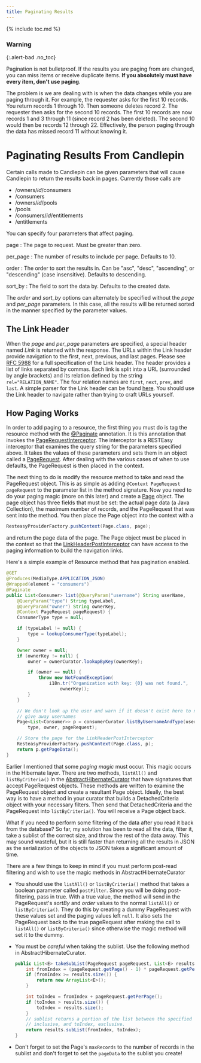 ```yaml
---
title: Paginating Results
---
```

{% include toc.md %}

### Warning
{:.alert-bad .no_toc}

Pagination is not bulletproof.  If the results you are paging from are changed,
you can miss items or receive duplicate items.  **If you absolutely must have
every item, don't use paging**.

The problem is we are dealing with is when the data changes while you are
paging through it.  For example, the requester asks for the first 10 records.
You return records 1 through 10.  Then someone deletes record 2.  The requester
then asks for the second 10 records.  The first 10 records are now records 1
and 3 through 11 (since record 2 has been deleted).  The second 10 would then
be records 12 through 22.  Effectively, the person paging through the data has
missed record 11 without knowing it.

# Paginating Results From Candlepin
Certain calls made to Candlepin can be given parameters that will cause
Candlepin to return the results back in pages.  Currently those calls are

* /owners/*id*/consumers
* /consumers
* /owners/*id*/pools
* /pools
* /consumers/*id*/entitlements
* /entitlements

You can specify four parameters that affect paging.

page
: The page to request.  Must be greater than zero.

per_page
: The number of results to include per page.  Defaults to 10.

order
: The order to sort the results in.  Can be "asc", "desc", "ascending", or
"descending" (case insensitive).  Defaults to descending.

sort_by
: The field to sort the data by.  Defaults to the created date.

The _order_ and _sort_by_ options can alternately be specified without the
_page_ and _per_page_ parameters.  In this case, all the results will be
returned sorted in the manner specified by the parameter values.

## The Link Header
When the _page_ and _per_page_ parameters are specified, a special header named
*Link* is returned with the response.  The URLs within the Link header provide
navigation to the first, next, previous, and last pages.  Please see [RFC
5988](http://tools.ietf.org/html/rfc5988) for a full specification of the Link
header.  The header provides a list of links separated by commas.  Each link is
split into a URL (surrounded by angle brackets) and its relation defined by
the string `rel="RELATION_NAME"`.  The four relation names are `first`, `next`,
`prev`, and `last`.  A simple parser for the Link header can be found
[here](https://github.com/eclipse/egit-github/blob/master/org.eclipse.egit.github.core/src/org/eclipse/egit/github/core/client/PageLinks.java).
You should use the Link header to navigate rather than trying to craft URLs
yourself.

## How Paging Works
In order to add paging to a resource, the first thing you must do is tag the
resource method with the
[@Paginate](https://github.com/candlepin/candlepin/blob/76e2404d2c08ff87085503f658203a6a7e75e715/src/main/java/org/candlepin/paging/Paginate.java)
annotation.  It is this annotation that invokes the
[PageRequestInterceptor](https://github.com/candlepin/candlepin/blob/master/server/src/main/java/org/candlepin/resteasy/interceptor/PageRequestInterceptor.java).
The interceptor is a RESTEasy interceptor that examines the query string for
the parameters specified above.  It takes the values of these parameters and
sets them in an object called a
[PageRequest](https://github.com/candlepin/candlepin/blob/76e2404d2c08ff87085503f658203a6a7e75e715/src/main/java/org/candlepin/paging/PageRequest.java).
After dealing with the various cases of when to use defaults, the
PageRequest is then placed in the context.

The next thing to do is modify the resource method to take and read the
PageRequest object.  This is as simple as adding `@Context PageRequest
pageRequest` to the parameter list in the method signature.  Now you need to do
your paging magic (more on this later) and create a
[Page](https://github.com/candlepin/candlepin/blob/76e2404d2c08ff87085503f658203a6a7e75e715/src/main/java/org/candlepin/paging/Page.java) object.  The page object has three fields that must be set: the actual page
data (a Java Collection), the maximum number of records, and the PageRequest
that was sent into the method.  You then place the Page object into the context
with a 

```java
ResteasyProviderFactory.pushContext(Page.class, page);
```

and return the page data of the page.  The Page object must be placed in the
context so that the
[LinkHeaderPostInterceptor](https://github.com/candlepin/candlepin/blob/76e2404d2c08ff87085503f658203a6a7e75e715/src/main/java/org/candlepin/resteasy/interceptor/LinkHeaderPostInterceptor.java)
can have access to the paging information to build the navigation links.

Here's a simple example of Resource method that has pagination enabled.

```java
@GET
@Produces(MediaType.APPLICATION_JSON)
@Wrapped(element = "consumers")
@Paginate
public List<Consumer> list(@QueryParam("username") String userName,
    @QueryParam("type") String typeLabel,
    @QueryParam("owner") String ownerKey,
    @Context PageRequest pageRequest) {
    ConsumerType type = null;

    if (typeLabel != null) {
        type = lookupConsumerType(typeLabel);
    }

    Owner owner = null;
    if (ownerKey != null) {
        owner = ownerCurator.lookupByKey(ownerKey);

        if (owner == null) {
            throw new NotFoundException(
                i18n.tr("Organization with key: {0} was not found.",
                    ownerKey));
        }
    }

    // We don't look up the user and warn if it doesn't exist here to not
    // give away usernames
    Page<List<Consumer>> p = consumerCurator.listByUsernameAndType(userName,
        type, owner, pageRequest);

    // Store the page for the LinkHeaderPostInterceptor
    ResteasyProviderFactory.pushContext(Page.class, p);
    return p.getPageData();
}
```

Earlier I mentioned that some _paging magic_ must occur.  This magic occurs in
the Hibernate layer.  There are two methods, `listAll()` and `listByCriteria()`
in the
[AbstractHibernateCurator](https://github.com/candlepin/candlepin/blob/master/server/src/main/java/org/candlepin/model/AbstractHibernateCurator.java)
that have signatures that accept PageRequest objects.  These methods are
written to examine the PageRequest object and create a resultant Page object.
Ideally, the best way is to have a method in your curator that builds a
DetachedCriteria object with your necessary filters.  Then send that
DetachedCriteria and the PageRequest into `listByCriteria()`.  You will receive
a Page object back.

What if you need to perform some filtering of the data after you read it back
from the database?  So far, my solution has been to read all the data, filter
it, take a sublist of the correct size, and throw the rest of the data away.
This may sound wasteful, but it is still faster than returning all the results
in JSON as the serialization of the objects to JSON takes a significant amount
of time.

There are a few things to keep in mind if you must perform post-read filtering
and wish to use the magic methods in AbstractHibernateCurator

* You should use the `listAll()` or `listByCriteria()` method that takes a
  boolean parameter called `postFilter`.  Since you will be doing
  post-filtering, pass in true.  With a true value, the method will send in the
  PageRequest's _sortBy_ and _order_ values to the normal `listAll()` or
  `listByCriteria()`.  They do this by creating a dummy PageRequest with these
  values set and the paging values left `null`.  It also sets the PageRequest
  back to the true pageRequest after making the call to `listAll()` or
  `listByCriteria()` since otherwise the magic method will set it to the dummy.
* You must be *careful* when taking the sublist.  Use the following method in
  AbstractHibernateCurator.

  ```java
  public List<E> takeSubList(PageRequest pageRequest, List<E> results) {
      int fromIndex = (pageRequest.getPage() - 1) * pageRequest.getPerPage();
      if (fromIndex >= results.size()) {
          return new ArrayList<E>();
      }

      int toIndex = fromIndex + pageRequest.getPerPage();
      if (toIndex > results.size()) {
          toIndex = results.size();
      }
      // sublist returns a portion of the list between the specified fromIndex,
      // inclusive, and toIndex, exclusive.
      return results.subList(fromIndex, toIndex);
  }
  ```
* Don't forget to set the Page's `maxRecords` to the number of records in the sublist and don't forget to set the `pageData` to the sublist you create!
